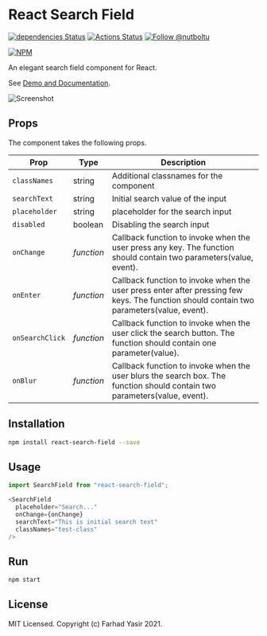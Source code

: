 # React Search Field

[![dependencies Status](https://david-dm.org/nutboltu/react-search-field/status.svg)](https://david-dm.org/nutboltu/react-search-field)  [![Actions Status](https://github.com/nutboltu/react-search-field/workflows/Package%20CI/badge.svg)](https://github.com/nutboltu/react-search-field/actions)
<a href="https://twitter.com/intent/follow?screen_name=nutboltu">
   <img src="https://img.shields.io/twitter/follow/nutboltu.svg?label=Follow%20@nutboltu" alt="Follow @nutboltu" />
</a>

[![NPM](https://nodei.co/npm/react-search-field.png?downloads=true&downloadRank=true&stars=true)](https://nodei.co/npm/react-search-field/)

An elegant search field component for React.

See [Demo and Documentation]( https://nutboltu.github.io/react-search-field/).

![Screenshot](/docs/react-search-field.png)

## Props

The component takes the following props.

| Prop              | Type       | Description |
|-------------------|------------|-------------|
| `classNames`         | string  | Additional classnames for the component |
| `searchText`  | string  | Initial search value of the input |
| `placeholder`  | string  | placeholder for the search input |
| `disabled`  | boolean  | Disabling the search input |
| `onChange`        | _function_ | Callback function to invoke when the user press any key. The function  should contain two parameters(value, event). |
| `onEnter`         | _function_ | Callback function to invoke when the user press enter after pressing few keys. The function  should contain two parameters(value, event). |
| `onSearchClick`          | _function_ | Callback function to invoke when the user click the search button. The function  should contain one parameter(value). |
| `onBlur`          | _function_ | Callback function to invoke when the user blurs the search box. The function  should contain two parameters(value, event). |

## Installation

```bash
npm install react-search-field --save
```

## Usage

```javascript
import SearchField from "react-search-field";

<SearchField
  placeholder="Search..."
  onChange={onChange}
  searchText="This is initial search text"
  classNames="test-class"
/>
```

## Run

```bash
npm start
```

## License

MIT Licensed. Copyright (c) Farhad Yasir 2021.
